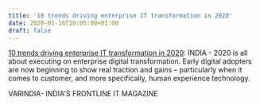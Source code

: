 ```yaml
---
title: '10 trends driving enterprise IT transformation in 2020'
date: 2020-01-16T10:05:00+01:00
draft: false
---
```


[10 trends driving enterprise IT transformation in 2020](https://varindia.com/news/10-trends-driving-enterprise-it-transformation-in-2020#.XiAnXZi1ViI.blogger): INDIA - 2020 is all about executing on enterprise digital transformation. Early digital adopters are now beginning to show real traction and gains – particularly when it comes to customer, and more specifically, human experience technology.  
  
VARINDIA- INDIA'S FRONTLINE IT MAGAZINE